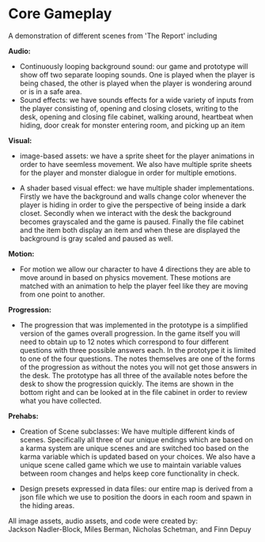 # Core Gameplay
A demonstration of different scenes from 'The Report' including  

**Audio:**
- Continuously looping background sound: our game and prototype will show off two separate looping sounds. One is played when the player is being chased, the other is played when the player is wondering around or is in a safe area.  
- Sound effects: we have sounds effects for a wide variety of inputs from the player consisting of, opening and closing closets, writing to the desk, opening and closing file cabinet, walking around, heartbeat when hiding, door creak for monster entering room, and picking up an item  
  
 **Visual:**   
 - image-based assets: we have a sprite sheet for the player animations in order to have seemless movement. We also have multiple sprite sheets for the player and monster dialogue in order for multiple emotions.

 - A shader based visual effect: we have multiple shader implementations. Firstly we have the background and walls change color whenever the player is hiding in order to give the perspective of being inside a dark closet. Secondly when we interact with the desk the background becomes grayscaled and the game is paused. Finally the file cabinet and the item both display an item and when these are displayed the background is gray scaled and paused as well.

**Motion:**
- For motion we allow our character to have 4 directions they are able to move around in based on physics movement. These motions are matched with an animation to help the player feel like they are moving from one point to another.

**Progression:**
- The progression that was implemented in the prototype is a simplified version of the games overall progression. In the game itself you will need to obtain up to 12 notes which correspond to four different questions with three possible answers each. In the prototype it is limited to one of the four questions. The notes themselves are one of the forms of the progression as without the notes you will not get those answers in the desk. The prototype has all three of the available notes before the desk to show the progression quickly. The items are shown in the bottom right and can be looked at in the file cabinet in order to review what you have collected.

**Prehabs:**
- Creation of Scene subclasses: We have multiple different kinds of scenes. Specifically all three of our unique endings which are based on a karma system are unique scenes and are switched too based on the karma variable which is updated based on your choices. We also have a unique scene called game which we use to maintain variable values between room changes and helps keep core functionality in check.

- Design presets expressed in data files: our entire map is derived from a json file which we use to position the doors in each room and spawn in the hiding areas.
  
  
All image assets, audio assets, and code were created by:  
Jackson Nadler-Block, Miles Berman, Nicholas Schetman, and Finn Depuy
